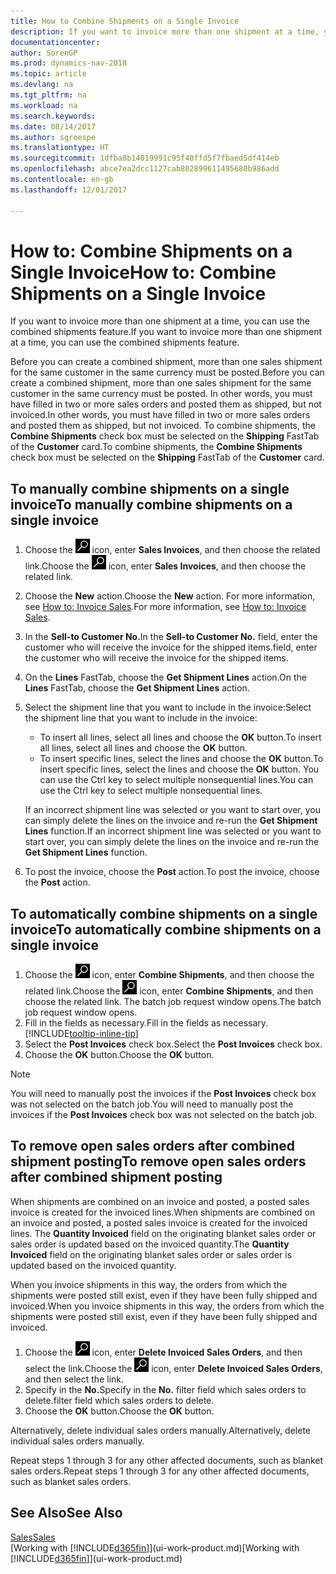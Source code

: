```yaml
---
title: How to Combine Shipments on a Single Invoice
description: If you want to invoice more than one shipment at a time, you can use the combined shipments feature.
documentationcenter: 
author: SorenGP
ms.prod: dynamics-nav-2018
ms.topic: article
ms.devlang: na
ms.tgt_pltfrm: na
ms.workload: na
ms.search.keywords: 
ms.date: 08/14/2017
ms.author: sgroespe
ms.translationtype: HT
ms.sourcegitcommit: 1dfba8b14019991c95f40ffd5f7fbaed5df414eb
ms.openlocfilehash: abce7ea2dcc1127cab802899611495680b986add
ms.contentlocale: en-gb
ms.lasthandoff: 12/01/2017

---
```

# <a name="how-to-combine-shipments-on-a-single-invoice"></a><span data-ttu-id="b474d-103">How to: Combine Shipments on a Single Invoice</span><span class="sxs-lookup"><span data-stu-id="b474d-103">How to: Combine Shipments on a Single Invoice</span></span>
<span data-ttu-id="b474d-104">If you want to invoice more than one shipment at a time, you can use the combined shipments feature.</span><span class="sxs-lookup"><span data-stu-id="b474d-104">If you want to invoice more than one shipment at a time, you can use the combined shipments feature.</span></span>  

 <span data-ttu-id="b474d-105">Before you can create a combined shipment, more than one sales shipment for the same customer in the same currency must be posted.</span><span class="sxs-lookup"><span data-stu-id="b474d-105">Before you can create a combined shipment, more than one sales shipment for the same customer in the same currency must be posted.</span></span> <span data-ttu-id="b474d-106">In other words, you must have filled in two or more sales orders and posted them as shipped, but not invoiced.</span><span class="sxs-lookup"><span data-stu-id="b474d-106">In other words, you must have filled in two or more sales orders and posted them as shipped, but not invoiced.</span></span> <span data-ttu-id="b474d-107">To combine shipments, the **Combine Shipments** check box must be selected on the **Shipping** FastTab of the **Customer** card.</span><span class="sxs-lookup"><span data-stu-id="b474d-107">To combine shipments, the **Combine Shipments** check box must be selected on the **Shipping** FastTab of the **Customer** card.</span></span>  

## <a name="to-manually-combine-shipments-on-a-single-invoice"></a><span data-ttu-id="b474d-108">To manually combine shipments on a single invoice</span><span class="sxs-lookup"><span data-stu-id="b474d-108">To manually combine shipments on a single invoice</span></span>  
1. <span data-ttu-id="b474d-109">Choose the ![Search for Page or Report](media/ui-search/search_small.png "Search for Page or Report icon") icon, enter **Sales Invoices**, and then choose the related link.</span><span class="sxs-lookup"><span data-stu-id="b474d-109">Choose the ![Search for Page or Report](media/ui-search/search_small.png "Search for Page or Report icon") icon, enter **Sales Invoices**, and then choose the related link.</span></span>  
2. <span data-ttu-id="b474d-110">Choose the **New** action.</span><span class="sxs-lookup"><span data-stu-id="b474d-110">Choose the **New** action.</span></span> <span data-ttu-id="b474d-111">For more information, see [How to: Invoice Sales](sales-how-invoice-sales.md).</span><span class="sxs-lookup"><span data-stu-id="b474d-111">For more information, see [How to: Invoice Sales](sales-how-invoice-sales.md).</span></span>
3. <span data-ttu-id="b474d-112">In the **Sell-to Customer No.**</span><span class="sxs-lookup"><span data-stu-id="b474d-112">In the **Sell-to Customer No.**</span></span> <span data-ttu-id="b474d-113">field, enter the customer who will receive the invoice for the shipped items.</span><span class="sxs-lookup"><span data-stu-id="b474d-113">field, enter the customer who will receive the invoice for the shipped items.</span></span>  
4. <span data-ttu-id="b474d-114">On the **Lines** FastTab, choose the **Get Shipment Lines** action.</span><span class="sxs-lookup"><span data-stu-id="b474d-114">On the **Lines** FastTab, choose the **Get Shipment Lines** action.</span></span>  
5. <span data-ttu-id="b474d-115">Select the shipment line that you want to include in the invoice:</span><span class="sxs-lookup"><span data-stu-id="b474d-115">Select the shipment line that you want to include in the invoice:</span></span>  

    - <span data-ttu-id="b474d-116">To insert all lines, select all lines and choose the **OK** button.</span><span class="sxs-lookup"><span data-stu-id="b474d-116">To insert all lines, select all lines and choose the **OK** button.</span></span>  
    - <span data-ttu-id="b474d-117">To insert specific lines, select the lines and choose the **OK** button.</span><span class="sxs-lookup"><span data-stu-id="b474d-117">To insert specific lines, select the lines and choose the **OK** button.</span></span> <span data-ttu-id="b474d-118">You can use the Ctrl key to select multiple nonsequential lines.</span><span class="sxs-lookup"><span data-stu-id="b474d-118">You can use the Ctrl key to select multiple nonsequential lines.</span></span>  

    <span data-ttu-id="b474d-119">If an incorrect shipment line was selected or you want to start over, you can simply delete the lines on the invoice and re-run the **Get Shipment Lines** function.</span><span class="sxs-lookup"><span data-stu-id="b474d-119">If an incorrect shipment line was selected or you want to start over, you can simply delete the lines on the invoice and re-run the **Get Shipment Lines** function.</span></span>  
7. <span data-ttu-id="b474d-120">To post the invoice, choose the **Post** action.</span><span class="sxs-lookup"><span data-stu-id="b474d-120">To post the invoice, choose the **Post** action.</span></span>  

## <a name="to-automatically-combine-shipments-on-a-single-invoice"></a><span data-ttu-id="b474d-121">To automatically combine shipments on a single invoice</span><span class="sxs-lookup"><span data-stu-id="b474d-121">To automatically combine shipments on a single invoice</span></span>  
1. <span data-ttu-id="b474d-122">Choose the ![Search for Page or Report](media/ui-search/search_small.png "Search for Page or Report icon") icon, enter **Combine Shipments**, and then choose the related link.</span><span class="sxs-lookup"><span data-stu-id="b474d-122">Choose the ![Search for Page or Report](media/ui-search/search_small.png "Search for Page or Report icon") icon, enter **Combine Shipments**, and then choose the related link.</span></span> <span data-ttu-id="b474d-123">The batch job request window opens.</span><span class="sxs-lookup"><span data-stu-id="b474d-123">The batch job request window opens.</span></span>  
2. <span data-ttu-id="b474d-124">Fill in the fields as necessary.</span><span class="sxs-lookup"><span data-stu-id="b474d-124">Fill in the fields as necessary.</span></span> [!INCLUDE[tooltip-inline-tip](includes/tooltip-inline-tip_md.md)]
3. <span data-ttu-id="b474d-125">Select the **Post Invoices** check box.</span><span class="sxs-lookup"><span data-stu-id="b474d-125">Select the **Post Invoices** check box.</span></span>  
4.  <span data-ttu-id="b474d-126">Choose the **OK** button.</span><span class="sxs-lookup"><span data-stu-id="b474d-126">Choose the **OK** button.</span></span>  

> [!NOTE]  
>  <span data-ttu-id="b474d-127">You will need to manually post the invoices if the **Post Invoices** check box was not selected on the batch job.</span><span class="sxs-lookup"><span data-stu-id="b474d-127">You will need to manually post the invoices if the **Post Invoices** check box was not selected on the batch job.</span></span>  

## <a name="to-remove-open-sales-orders-after-combined-shipment-posting"></a><span data-ttu-id="b474d-128">To remove open sales orders after combined shipment posting</span><span class="sxs-lookup"><span data-stu-id="b474d-128">To remove open sales orders after combined shipment posting</span></span> 
<span data-ttu-id="b474d-129">When shipments are combined on an invoice and posted, a posted sales invoice is created for the invoiced lines.</span><span class="sxs-lookup"><span data-stu-id="b474d-129">When shipments are combined on an invoice and posted, a posted sales invoice is created for the invoiced lines.</span></span> <span data-ttu-id="b474d-130">The **Quantity Invoiced** field on the originating blanket sales order or sales order is updated based on the invoiced quantity.</span><span class="sxs-lookup"><span data-stu-id="b474d-130">The **Quantity Invoiced** field on the originating blanket sales order or sales order is updated based on the invoiced quantity.</span></span>  

<span data-ttu-id="b474d-131">When you invoice shipments in this way, the orders from which the shipments were posted still exist, even if they have been fully shipped and invoiced.</span><span class="sxs-lookup"><span data-stu-id="b474d-131">When you invoice shipments in this way, the orders from which the shipments were posted still exist, even if they have been fully shipped and invoiced.</span></span>   

1. <span data-ttu-id="b474d-132">Choose the ![Search for Page or Report](media/ui-search/search_small.png "Search for Page or Report icon") icon, enter **Delete Invoiced Sales Orders**, and then select the link.</span><span class="sxs-lookup"><span data-stu-id="b474d-132">Choose the ![Search for Page or Report](media/ui-search/search_small.png "Search for Page or Report icon") icon, enter **Delete Invoiced Sales Orders**, and then select the link.</span></span>  
2. <span data-ttu-id="b474d-133">Specify in the **No.**</span><span class="sxs-lookup"><span data-stu-id="b474d-133">Specify in the **No.**</span></span> <span data-ttu-id="b474d-134">filter field which sales orders to delete.</span><span class="sxs-lookup"><span data-stu-id="b474d-134">filter field which sales orders to delete.</span></span>  
3. <span data-ttu-id="b474d-135">Choose the **OK** button.</span><span class="sxs-lookup"><span data-stu-id="b474d-135">Choose the **OK** button.</span></span>  

<span data-ttu-id="b474d-136">Alternatively, delete individual sales orders manually.</span><span class="sxs-lookup"><span data-stu-id="b474d-136">Alternatively, delete individual sales orders manually.</span></span>  

<span data-ttu-id="b474d-137">Repeat steps 1 through 3 for any other affected documents, such as blanket sales orders.</span><span class="sxs-lookup"><span data-stu-id="b474d-137">Repeat steps 1 through 3 for any other affected documents, such as blanket sales orders.</span></span>

## <a name="see-also"></a><span data-ttu-id="b474d-138">See Also</span><span class="sxs-lookup"><span data-stu-id="b474d-138">See Also</span></span>  
[<span data-ttu-id="b474d-139">Sales</span><span class="sxs-lookup"><span data-stu-id="b474d-139">Sales</span></span>](sales-manage-sales.md)  
<span data-ttu-id="b474d-140">[Working with [!INCLUDE[d365fin](includes/d365fin_md.md)]](ui-work-product.md)</span><span class="sxs-lookup"><span data-stu-id="b474d-140">[Working with [!INCLUDE[d365fin](includes/d365fin_md.md)]](ui-work-product.md)</span></span>

